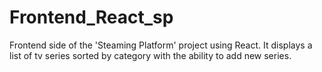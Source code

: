 # Frontend_React_sp
Frontend side of the 'Steaming Platform' project using React. It displays a list of tv series sorted by category with the ability to add new series.
